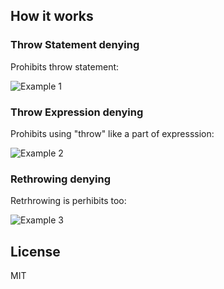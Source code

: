 ## How it works

### Throw Statement denying
Prohibits throw statement:

![Example 1](https://github.com/Strecalt13/ThrowDenyAnalyzer/blob/master/s1.png)

### Throw Expression denying
Prohibits using "throw" like a part of expresssion:

![Example 2](https://github.com/Strecalt13/ThrowDenyAnalyzer/blob/master/s2.png)

### Rethrowing denying
Retrhrowing is perhibits too:

![Example 3](https://github.com/Strecalt13/ThrowDenyAnalyzer/blob/master/s3.png)

## License
MIT
